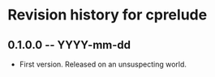 # Revision history for cprelude

## 0.1.0.0  -- YYYY-mm-dd

* First version. Released on an unsuspecting world.
